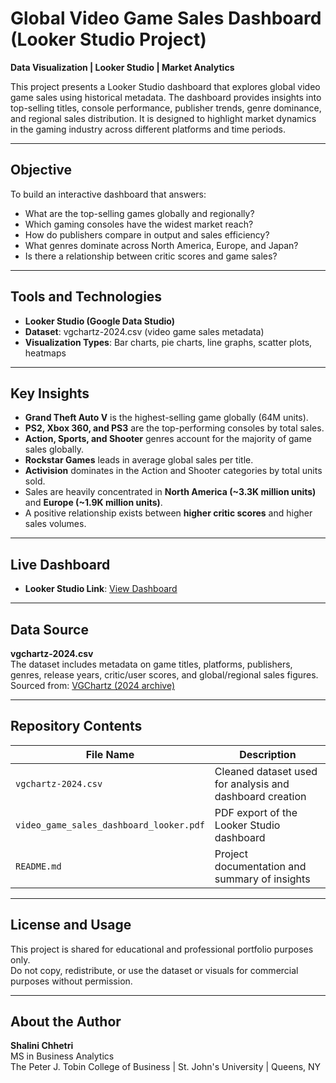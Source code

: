 # Global Video Game Sales Dashboard (Looker Studio Project)

**Data Visualization | Looker Studio | Market Analytics**

This project presents a Looker Studio dashboard that explores global video game sales using historical metadata. The dashboard provides insights into top-selling titles, console performance, publisher trends, genre dominance, and regional sales distribution. It is designed to highlight market dynamics in the gaming industry across different platforms and time periods.

---

## Objective

To build an interactive dashboard that answers:

- What are the top-selling games globally and regionally?
- Which gaming consoles have the widest market reach?
- How do publishers compare in output and sales efficiency?
- What genres dominate across North America, Europe, and Japan?
- Is there a relationship between critic scores and game sales?

---

## Tools and Technologies

- **Looker Studio (Google Data Studio)**
- **Dataset**: vgchartz-2024.csv (video game sales metadata)
- **Visualization Types**: Bar charts, pie charts, line graphs, scatter plots, heatmaps

---

## Key Insights

- **Grand Theft Auto V** is the highest-selling game globally (64M units).
- **PS2, Xbox 360, and PS3** are the top-performing consoles by total sales.
- **Action, Sports, and Shooter** genres account for the majority of game sales globally.
- **Rockstar Games** leads in average global sales per title.
- **Activision** dominates in the Action and Shooter categories by total units sold.
- Sales are heavily concentrated in **North America (~3.3K million units)** and **Europe (~1.9K million units)**.
- A positive relationship exists between **higher critic scores** and higher sales volumes.

---

## Live Dashboard

- **Looker Studio Link**: [View Dashboard](https://lookerstudio.google.com/u/0/reporting/2e216d40-85f8-4fcc-a37f-94727eca9b77/page/z7LJF)
---

## Data Source

**vgchartz-2024.csv**  
The dataset includes metadata on game titles, platforms, publishers, genres, release years, critic/user scores, and global/regional sales figures.  
Sourced from: [VGChartz (2024 archive)](https://www.vgchartz.com/)

---

## Repository Contents

| File Name | Description |
|-----------|-------------|
| `vgchartz-2024.csv` | Cleaned dataset used for analysis and dashboard creation |
| `video_game_sales_dashboard_looker.pdf` | PDF export of the Looker Studio dashboard |
| `README.md` | Project documentation and summary of insights |

---

## License and Usage

This project is shared for educational and professional portfolio purposes only.  
Do not copy, redistribute, or use the dataset or visuals for commercial purposes without permission.

---

## About the Author

**Shalini Chhetri**  
MS in Business Analytics  
The Peter J. Tobin College of Business | St. John's University | Queens, NY


